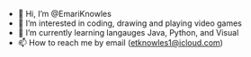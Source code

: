- 👋 Hi, I’m @EmariKnowles
- 👀 I’m interested in coding, drawing and playing video games
- 🌱 I’m currently learning langauges Java, Python, and Visual
- 📫 How to reach me by email (etknowles1@icloud.com)

<!---
EmariKnowles/EmariKnowles is a ✨ special ✨ repository because its `README.md` (this file) appears on your GitHub profile.
You can click the Preview link to take a look at your changes.
--->
